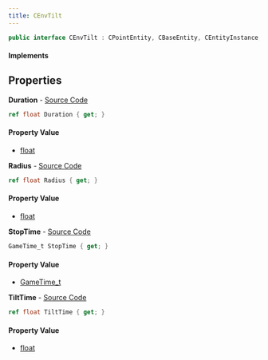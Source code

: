 ```yaml
---
title: CEnvTilt
---
```


```csharp
public interface CEnvTilt : CPointEntity, CBaseEntity, CEntityInstance, ISchemaClass<CEntityInstance>, ISchemaClass<CBaseEntity>, ISchemaClass<CPointEntity>, ISchemaClass<CEnvTilt>, ISchemaField, ISchemaClass, INativeHandle
```

#### Implements

## Properties

**Duration** - [Source Code](https://github.com/swiftly-solution/swiftlys2/blob/main/managed/src/SwiftlyS2.Generated/Schemas/Interfaces/CEnvTilt.cs#L16)

```csharp
ref float Duration { get; }
```

#### Property Value

- [float](https://learn.microsoft.com/dotnet/api/system.single)

**Radius** - [Source Code](https://github.com/swiftly-solution/swiftlys2/blob/main/managed/src/SwiftlyS2.Generated/Schemas/Interfaces/CEnvTilt.cs#L18)

```csharp
ref float Radius { get; }
```

#### Property Value

- [float](https://learn.microsoft.com/dotnet/api/system.single)

**StopTime** - [Source Code](https://github.com/swiftly-solution/swiftlys2/blob/main/managed/src/SwiftlyS2.Generated/Schemas/Interfaces/CEnvTilt.cs#L22)

```csharp
GameTime_t StopTime { get; }
```

#### Property Value

- [GameTime_t](/docs/api/shared/schemadefinitions/gametime_t)

**TiltTime** - [Source Code](https://github.com/swiftly-solution/swiftlys2/blob/main/managed/src/SwiftlyS2.Generated/Schemas/Interfaces/CEnvTilt.cs#L20)

```csharp
ref float TiltTime { get; }
```

#### Property Value

- [float](https://learn.microsoft.com/dotnet/api/system.single)

